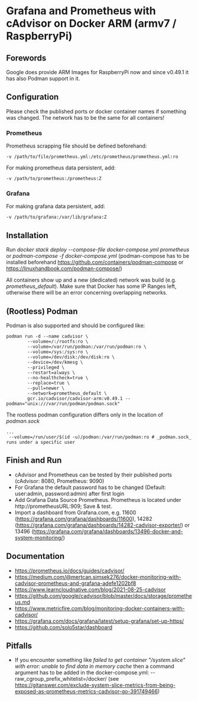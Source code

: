 # Grafana and Prometheus with cAdvisor on Docker ARM (armv7 / RaspberryPi)

## Forewords
Google does provide ARM Images for RaspberryPi now and since v0.49.1 it has also Podman support in it.

## Configuration
Please check the published ports or docker container names if something was changed.
The network has to be the same for all containers!

### Prometheus
Prometheus scrapping file should be defined beforehand:
```
-v /path/to/file/prometheus.yml:/etc/prometheus/prometheus.yml:ro
```

For making prometheus data persistent, add:
```
-v /path/to/prometheus:/prometheus:Z
```
  
### Grafana
For making grafana data persistent, add:
```
-v /path/to/grafana:/var/lib/grafana:Z
```

## Installation
Run _docker stack deploy --compose-file docker-compose.yml prometheus_ or _podman-compose -f docker-compose.yml_ (podman-compose has to be installed beforehand https://github.com/containers/podman-compose or https://linuxhandbook.com/podman-compose/)

All containers show up and a new (dedicated) network was build (e.g. _prometheus_default_). Make sure that Docker has some IP Ranges left, otherwise there will be an error concerning overlapping networks.

## (Rootless) Podman
Podman is also supported and should be configured like:

```
podman run -d --name cadvisor \
        --volume=/:/rootfs:ro \
        --volume=/var/run/podman:/var/run/podman:ro \
        --volume=/sys:/sys:ro \
        --volume=/dev/disk:/dev/disk:ro \
        --device=/dev/kmesg \
        --privileged \
        --restart=always \
        --no-healthcheck=true \
        --replace=true \
        --pull=newer \
        --network=prometheus_default \
        gcr.io/cadvisor/cadvisor-arm:v0.49.1 --podman="unix:///var/run/podman/podman.sock"
```

The rootless podman configuration differs only in the location of _podman.sock_

```
...
 --volume=/run/user/$(id -u)/podman:/var/run/podman:ro # _podman.sock_ runs under a specific user
```

## Finish and Run
* cAdvisor and Prometheus can be tested by their published ports (cAdvisor: 8080, Prometheus: 9090)
* For Grafana the default password has to be changed (Default: user:admin, password:admin) after first login
* Add Grafana Data Source Prometheus. Prometheus is located under http://prometheusURL:909; Save & test.
* Import a dashboard from Grafana.com, e.g. 11600 (https://grafana.com/grafana/dashboards/11600), 14282 (https://grafana.com/grafana/dashboards/14282-cadvisor-exporter/) or 13496 (https://grafana.com/grafana/dashboards/13496-docker-and-system-monitoring/)

## Documentation
* https://prometheus.io/docs/guides/cadvisor/
* https://medium.com/@mertcan.simsek276/docker-monitoring-with-cadvisor-prometheus-and-grafana-adefe1202bf8
* https://www.learncloudnative.com/blog/2021-08-25-cadvisor
* https://github.com/google/cadvisor/blob/master/docs/storage/prometheus.md
* https://www.metricfire.com/blog/monitoring-docker-containers-with-cadvisor/
* https://grafana.com/docs/grafana/latest/setup-grafana/set-up-https/
* https://github.com/solo5star/dashboard

## Pitfalls
* If you encounter something like _failed to get container "/system.slice" with error: unable to find data in memory cache_ then a command argument has to be added in the docker-compose.yml: --raw_cgroup_prefix_whitelist=/docker/
(see https://gitanswer.com/exclude-system-slice-metrics-from-being-exposed-as-prometheus-metrics-cadvisor-go-391749466)
